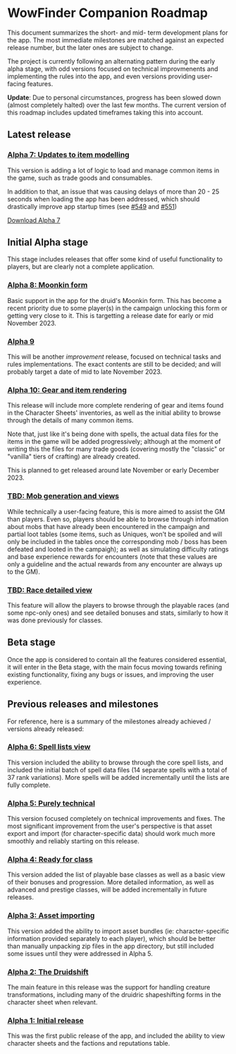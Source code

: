 # WowFinder Companion Roadmap

This document summarizes the short- and mid- term development plans for the app. The most immediate milestones are matched against an expected release number, but the later ones are subject to change.

The project is currently following an alternating pattern during the early alpha stage, with odd versions focused on technical improvmenents and implementing the rules into the app, and even versions providing user-facing features.

**Update**: Due to personal circumstances, progress has been slowed down (almost completely halted) over the last few months. The current version of this roadmap includes updated timeframes taking this into account.

## Latest release

### [Alpha 7: Updates to item modelling](https://github.com/edurne85/wowfinder/milestone/11)

This version is adding a lot of logic to load and manage common items in the game, such as trade goods and consumables.

In addition to that, an issue that was causing delays of more than 20 - 25 seconds when loading the app has been addressed, which should drastically improve app startup times (see [#549](https://github.com/edurne85/wowfinder/issues/549) and [#551](https://github.com/edurne85/wowfinder/pull/551))

[Download Alpha 7](https://github.com/edurne85/wowfinder/releases/tag/v1.0.0-alpha-7)

## Initial Alpha stage

This stage includes releases that offer some kind of useful functionality to players, but are clearly not a complete application.

### [Alpha 8: Moonkin form](https://github.com/edurne85/wowfinder/milestone/14)

Basic support in the app for the druid's Moonkin form. This has become a recent priority due to some player(s) in the campaign unlocking this form or getting very close to it. This is targetting a release date for early or mid November 2023.

### [Alpha 9](https://github.com/edurne85/wowfinder/milestone/13)

This will be another _improvement_ release, focused on technical tasks and rules implementations. The exact contents are still to be decided; and will probably target a date of mid to late November 2023.

### [Alpha 10: Gear and item rendering](https://github.com/edurne85/wowfinder/milestone/4)

This release will include more complete rendering of gear and items found in the Character Sheets' inventories, as well as the initial ability to browse through the details of many common items.

Note that, just like it's being done with spells, the actual data files for the items in the game will be added progressively; although at the moment of writing this the files for many trade goods (covering mostly the "classic" or "vanilla" tiers of crafting) are already created.

This is planned to get released around late November or early December 2023.

### [TBD: Mob generation and views](https://github.com/edurne85/wowfinder/milestone/12)

While technically a user-facing feature, this is more aimed to assist the GM than players. Even so, players should be able to browse through information about mobs that have already been encountered in the campaign and partial loot tables (some items, such as Uniques, won't be spoiled and will only be included in the tables once the corresponding mob / boss has been defeated and looted in the campaigh); as well as simulating difficulty ratings and base experience rewards for encounters (note that these values are only a guideline and the actual rewards from any encounter are always up to the GM).

### [TBD: Race detailed view](https://github.com/edurne85/wowfinder/milestone/6)

This feature will allow the players to browse through the playable races (and some npc-only ones) and see detailed bonuses and stats, similarly to how it was done previously for classes.

## Beta stage

Once the app is considered to contain all the features considered essential, it will enter in the Beta stage, with the main focus moving towards refining existing functionality, fixing any bugs or issues, and improving the user experience.

## Previous releases and milestones

For reference, here is a summary of the milestones already achieved / versions already released:

### [Alpha 6: Spell lists view](https://github.com/edurne85/wowfinder/milestone/7)

This version included the ability to browse through the core spell lists, and included the initial batch of spell data files (14 separate spells with a total of 37 rank variations). More spells will be added incrementally until the lists are fully complete.

### [Alpha 5: Purely technical](https://github.com/edurne85/wowfinder/milestone/10)

This version focused completely on technical improvements and fixes. The most significant improvement from the user's perspective is that asset export and import (for character-specific data) should work much more smoothly and reliably starting on this release.

### [Alpha 4: Ready for class](https://github.com/edurne85/wowfinder/milestone/8)

This version added the list of playable base classes as well as a basic view of their bonuses and progression. More detailed information, as well as advanced and prestige classes, will be added incrementally in future releases.

### [Alpha 3: Asset importing](https://github.com/edurne85/wowfinder/milestone/9)

This version added the ability to import asset bundles (ie: character-specific information provided separately to each player), which should be better than manually unpacking zip files in the app directory, but still included some issues until they were addressed in Alpha 5.

### [Alpha 2: The Druidshift](https://github.com/edurne85/wowfinder/milestone/3)

The main feature in this release was the support for handling creature transformations, including many of the druidric shapeshifting forms in the character sheet when relevant.

### [Alpha 1: Initial release](https://github.com/edurne85/wowfinder/milestone/1)

This was the first public release of the app, and included the ability to view character sheets and the factions and reputations table.
